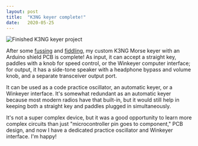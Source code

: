 ```yaml
---
layout: post
title:  "K3NG keyer complete!"
date:   2020-05-25
---
```

![Finished K3NG keyer project](https://1.bp.blogspot.com/-fzorERod85Q/XtZqNLRbd4I/AAAAAAABvlU/mm7tlJkDliIF2wb6FU9KzuTroprkHvkngCLcBGAsYHQ/s320/IMG_20200525_235320.jpg)

After some [fussing](/2020/05/02/pcb-design.html) and
[fiddling](/2020/05/19/pcb-troubleshooting.html), my custom K3NG Morse keyer with an Arduino shield
PCB is complete! As input, it can accept a straight key, paddles with a knob for speed control, or
the Winkeyer computer interface; for output, it has a side-tone speaker with a headphone bypass and
volume knob, and a separate transceiver output port.

It can be used as a code practice oscillator, an automatic keyer, or a Winkeyer interface. It's
somewhat redundant as an automatic keyer because most modern radios have that built-in, but it would
still help in keeping both a straight key and paddles plugged in simultaneously.

It's not a super complex device, but it was a good opportunity to learn more complex circuits than
just "microcontroller pin goes to component," PCB design, and now I have a dedicated practice
oscillator and Winkeyer interface. I'm happy!
